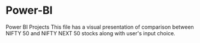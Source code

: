 # Power-BI
Power BI Projects
This file has a visual presentation of comparison between NIFTY 50 and NIFTY NEXT 50 stocks along with user's input choice.
